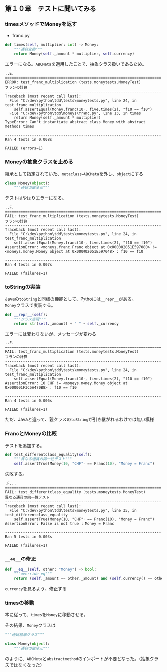 ## 第１０章　テストに聞いてみる

### timesメソッドでMoneyを返す
* franc.py

```python
def times(self, multiplier: int) -> Money:
    """通貨変換"""
    return Money(self._amount * multiplier, self.currency)
```

エラーになる。`ABCMeta`を適用したことで、抽象クラス扱いであるため。

```
..E.
======================================================================
ERROR: test_franc_multiplication (tests.moneytests.MoneyTest)
フランの計算
----------------------------------------------------------------------
Traceback (most recent call last):
  File "C:\dev\python\tdd\tests\moneytests.py", line 24, in test_franc_multiplication
    self.assertEqual(Money.franc(10), five.times(2), "f10 == f10")
  File "C:\dev\python\tdd\moneys\franc.py", line 13, in times
    return Money(self._amount * multiplier)
TypeError: Can't instantiate abstract class Money with abstract methods times

----------------------------------------------------------------------
Ran 4 tests in 0.008s

FAILED (errors=1)
```

### Moneyの抽象クラスを止める

継承として指定されていた、`metaclass=ABCMeta`を外し、`object`にする

```python
class Money(object):
    """通貨の継承元"""
```

テストはやはりエラーになる。

```
..F.
======================================================================
FAIL: test_franc_multiplication (tests.moneytests.MoneyTest)
フランの計算
----------------------------------------------------------------------
Traceback (most recent call last):
  File "C:\dev\python\tdd\tests\moneytests.py", line 24, in test_franc_multiplication
    self.assertEqual(Money.franc(10), five.times(2), "f10 == f10")
AssertionError: <moneys.franc.Franc object at 0x000002051E597080> != <moneys.money.Money object at 0x000002051E597048> : f10 == f10

----------------------------------------------------------------------
Ran 4 tests in 0.007s

FAILED (failures=1)
```

### toStringの実装
Javaの`toString`と同様の機能として、Pythoには`__repr__`がある。  
`Money`クラスで実装する。

```python
def __repr__(self):
    """クラス表現"""
    return str(self._amount) + " " + self._currency
```

エラーには変わりないが、メッセージが変わる

```
..F.
======================================================================
FAIL: test_franc_multiplication (tests.moneytests.MoneyTest)
フランの計算
----------------------------------------------------------------------
Traceback (most recent call last):
  File "C:\dev\python\tdd\tests\moneytests.py", line 24, in test_franc_multiplication
    self.assertEqual(Money.franc(10), five.times(2), "f10 == f10")
AssertionError: 10 CHF != <moneys.money.Money object at 0x000001F3C5A470B8> : f10 == f10

----------------------------------------------------------------------
Ran 4 tests in 0.006s

FAILED (failures=1)
```

ただ、Javaと違って、親クラスの`toString`が引き継がれるわけでは無い模様

### FrancとMoneyの比較
テストを追加する。

```python
def test_differentclass_equality(self):
    """異なる通貨の同一性テスト"""
    self.assertTrue(Money(10, "CHF") == Franc(10), "Money = Franc")
```

失敗する。

```
.F...
======================================================================
FAIL: test_differentclass_equality (tests.moneytests.MoneyTest)
異なる通貨の同一性テスト
----------------------------------------------------------------------
Traceback (most recent call last):
  File "C:\dev\python\tdd\tests\moneytests.py", line 35, in test_differentclass_equality
    self.assertTrue(Money(10, "CHF") == Franc(10), "Money = Franc")
AssertionError: False is not true : Money = Franc

----------------------------------------------------------------------
Ran 5 tests in 0.003s

FAILED (failures=1)
```

### `__eq__`の修正

```python
def __eq__(self, other: "Money") -> bool:
    """override eq"""
    return (self._amount == other._amount) and (self.currency() == other.currency())
```

`currency`を見るよう、修正する


### timesの移動
本に従って、`times`を`Money`に移動させる。

その結果、`Money`クラスは

```python
"""通貨基底クラス"""

class Money(object):
    """通貨の継承元"""
```

のように、`ABCMeta`と`abstractmethod`のインポートが不要となった。（抽象クラスではなくなった）